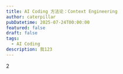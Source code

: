 ```yaml
---
title: AI Coding 方法论：Context Engineering
author: caterpillar
pubDatetime: 2025-07-24T00:00:00
featured: false
draft: false
tags:
  - AI Coding
description: 我123
---
```


2